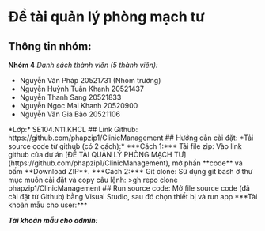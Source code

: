 # Đề tài quản lý phòng mạch tư 
## Thông tin nhóm: 
**Nhóm 4**
*Danh sách thành viên (5 thành viên):* 
<ul> 
	<li>Nguyễn Văn Pháp 20521731 (Nhóm trưởng) </li>			
	<li>Nguyễn Huỳnh Tuấn Khanh 20521437 </li>
	<li>Nguyễn Thanh Sang 20521833 </li>
	<li>Nguyễn Ngọc Mai Khanh 20520900 </li>
	<li>Nguyễn Văn Gia Bảo 20521106 </li>
</ul>
*Lớp:* SE104.N11.KHCL    
## Link Github:  
https://github.com/phapzip1/ClinicManagement 
## Hướng dẫn cài đặt:
*Tải source code từ github (có 2 cách):*   
***Cách 1:*** Tải file zip:  
Vào link github của dự án [ĐỀ TÀI QUẢN LÝ PHÒNG MẠCH TƯ](https://github.com/phapzip1/ClinicManagement), mở phần **code** và bấm **Download ZIP**.  
***Cách 2:*** Git clone:  
Sử dụng git bash ở thư mục muốn cài đặt và copy câu lệnh:   
>gh repo clone phapzip1/ClinicManagement   
## Run source code:   
Mở file source code (đã cài đặt từ Github) bằng Visual Studio, sau đó chọn thiết bị và run app   
***Tài khoản mẫu cho user:***  

***Tài khoản mẫu cho admin:***   

